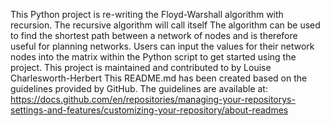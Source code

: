This Python project is re-writing the Floyd-Warshall algorithm with recursion. The recursive algorithm will call itself 
The algorithm can be used to find the shortest path between a network of nodes and is therefore useful for planning networks. 
Users can input the values for their network nodes into the matrix within the Python script to get started using the project. 
This project is maintained and contributed to by Louise Charlesworth-Herbert
This README.md has been created based on the guidelines provided by GitHub. The guidelines are available at: https://docs.github.com/en/repositories/managing-your-repositorys-settings-and-features/customizing-your-repository/about-readmes
